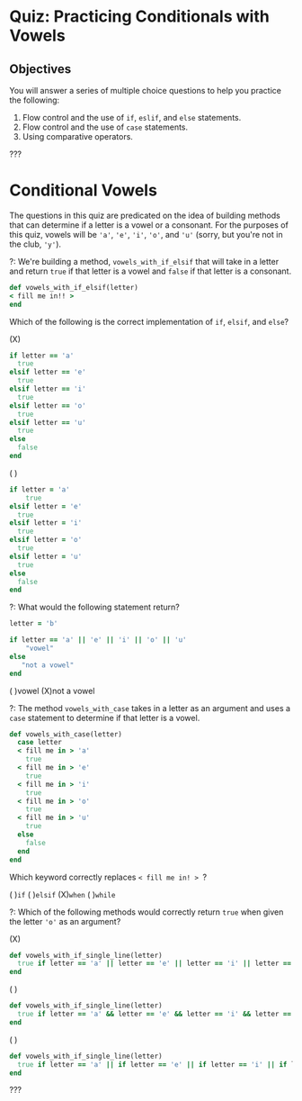 # Quiz: Practicing Conditionals with Vowels

## Objectives
You will answer a series of multiple choice questions to help you practice the following: 

1. Flow control and the use of `if`, `eslif`, and `else` statements.
3. Flow control and the use of `case` statements.
4. Using comparative operators.

???

# Conditional Vowels

The questions in this quiz are predicated on the idea of building methods that can determine if a letter is a vowel or a consonant. For the purposes of this quiz, vowels will be `'a'`, `'e'`, `'i'`, `'o'`, and `'u'` (sorry, but you're not in the club, `'y'`). 

?: We're building a method, `vowels_with_if_elsif` that will take in a letter and return `true` if that letter is a vowel and `false` if that letter is a consonant. 

```ruby
def vowels_with_if_elsif(letter)
< fill me in!! >
end
```

Which of the following is the correct implementation of `if`, `elsif`, and `else`?

(X) 
```ruby
if letter == 'a'
  true
elsif letter == 'e'
  true
elsif letter == 'i'
  true
elsif letter == 'o'
  true
elsif letter == 'u'
  true
else
  false
end

```

( ) 
```ruby
if letter = 'a'
    true
elsif letter = 'e'
  true
elsif letter = 'i'
  true
elsif letter = 'o'
  true
elsif letter = 'u'
  true
else
  false
end
```

?: What would the following statement return?

```ruby
letter = 'b'

if letter == 'a' || 'e' || 'i' || 'o' || 'u'
	"vowel"
else
   "not a vowel"
end
```
( )vowel (X)not a vowel

?: The method `vowels_with_case` takes in a letter as an argument and uses a `case` statement to determine if that letter is a vowel. 

```ruby
def vowels_with_case(letter)
  case letter
  < fill me in > 'a'
    true
  < fill me in > 'e'
    true
  < fill me in > 'i'
    true
  < fill me in > 'o'
    true
  < fill me in > 'u'
    true
  else
    false
  end
end

``` 

Which keyword correctly replaces `< fill me in! > `?

( )`if` ( )`elsif` (X)`when` ( )`while`

?: Which of the following methods would correctly return `true` when given the letter `'o'` as an argument?

(X) 
```ruby
def vowels_with_if_single_line(letter)
  true if letter == 'a' || letter == 'e' || letter == 'i' || letter == 'o' || letter == 'u'
end
```

( ) 
```ruby
def vowels_with_if_single_line(letter)
  true if letter == 'a' && letter == 'e' && letter == 'i' && letter == 'o' && letter == 'u'
end
```

( ) 
```ruby
def vowels_with_if_single_line(letter)
  true if letter == 'a' || if letter == 'e' || if letter == 'i' || if letter == 'o' || if letter == 'u'
end
```


???

